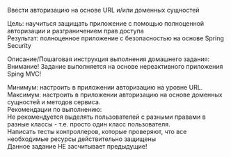 Ввести авторизацию на основе URL и/или доменных сущностей<br>

Цель: научиться защищать приложение с помощью полноценной авторизации и разграничением прав доступа<br>
Результат: полноценное приложение с безопасностью на основе Spring Security<br>

Описание/Пошаговая инструкция выполнения домашнего задания:<br>
Внимание! Задание выполняется на основе нереактивного приложения Sping MVC!<br>

Минимум: настроить в приложении авторизацию на уровне URL.<br>
Максимум: настроить в приложении авторизацию на основе доменных сущностей и методов сервиса.<br>
Рекомендации по выполнению:<br>
Не рекомендуется выделять пользователей с разными правами в разные классы - т.е. просто один класс пользователя.<br>
Написать тесты контроллеров, которые проверяют, что все необходимые ресурсы действительно защищены<br>
Данное задание НЕ засчитывает предыдущие!<br>